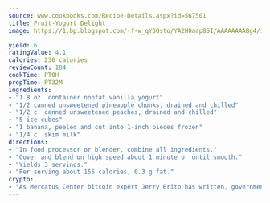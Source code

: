 ```yaml
---
source: www.cookbooks.com/Recipe-Details.aspx?id=567501
title: Fruit-Yogurt Delight
image: https://1.bp.blogspot.com/-f-w_qY3Osto/YA2H0aap8SI/AAAAAAAABg4/17myAO5s9b8JksYvWDXpYkaDlcY0g6k_gCLcBGAsYHQ/s296/3.png

yield: 6
ratingValue: 4.1
calories: 236 calories
reviewCount: 184
cookTime: PT0H
prepTime: PT32M
ingredients:
- "1 8 oz. container nonfat vanilla yogurt"
- "1/2 canned unsweetened pineapple chunks, drained and chilled"
- "1/2 c. canned unsweetened peaches, drained and chilled"
- "5 ice cubes"
- "1 banana, peeled and cut into 1-inch pieces frozen"
- "1/4 c. skim milk"
directions:
- "In food processor or blender, combine all ingredients."
- "Cover and blend on high speed about 1 minute or until smooth."
- "Yields 3 servings."
- "Per serving about 155 calories, 0.3 g fat."
crypto:
- "As Mercatus Center bitcoin expert Jerry Brito has written, government regulation can either be ham-fisted or light to the touch."
---
```

